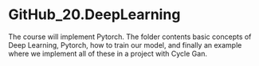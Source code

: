 # GitHub_20.DeepLearning
The course will implement Pytorch. The folder contents basic concepts of Deep Learning, Pytorch, how to train our model, and finally an example where we implement all of these in a project with Cycle Gan.

